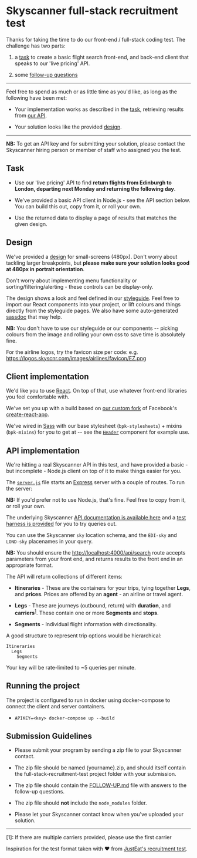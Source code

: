 # Skyscanner full-stack recruitment test

Thanks for taking the time to do our front-end / full-stack coding test. The challenge has two parts:

1) a [task](#task) to create a basic flight search front-end, and back-end client that speaks to our 'live pricing' API.

2) some [follow-up questions](./FOLLOW-UP.md)

----

Feel free to spend as much or as little time as you'd like, as long as the following have been met:

* Your implementation works as described in the [task](#task), retrieving results from [our API](#our-api).

* Your solution looks like the provided [design](#design).

----

**NB:** To get an API key and for submitting your solution, please contact the Skyscanner hiring person or member of staff who assigned you the test.

## Task

- Use our 'live pricing' API to find **return flights from Edinburgh to London, departing next Monday and returning the following day**.

- We've provided a basic API client in Node.js - see the API section below. You can build this out, copy from it, or roll your own.

- Use the returned data to display a page of results that matches the given design.

## Design

We've provided a [design](./designs/) for small-screens (480px). Don't worry about tackling larger breakpoints, but **please make sure your solution looks good at 480px in portrait orientation**.

Don't worry about implementing menu functionality or sorting/filtering/alerting - these controls can be display-only.

The design shows a look and feel defined in our [styleguide](https://backpack.github.io/). Feel free to import our React components into your project, or lift colours and things directly from the styleguide pages. We also have some auto-generated [sassdoc](https://backpack.github.io/sassdoc/) that may help.

**NB:** You don't have to use our styleguide or our components -- picking colours from the image and rolling your own css to save time is absolutely fine.

For the airline logos, try the favicon size per code: e.g. https://logos.skyscnr.com/images/airlines/favicon/EZ.png

## Client implementation

We'd like you to use [React](https://facebook.github.io/react/). On top of that, use whatever front-end libraries you feel comfortable with.

We've set you up with a build based on [our custom fork](https://backpack.github.io/using/backpack-react-scripts) of Facebook's [create-react-app](https://github.com/facebookincubator/create-react-app).

We've wired in [Sass](http://sass-lang.com/) with our base stylesheet (`bpk-stylesheets`) + mixins (`bpk-mixins`) for you to get at -- see the [`Header`](./client/src/components/Header/Header.jsx) component for example use.

## API implementation

We're hitting a real Skyscanner API in this test, and have provided a basic - but incomplete - Node.js client on top of it to make things easier for you.

The [`server.js`](./server/src/server.js) file starts an [Express](https://expressjs.com/) server with a couple of routes. To run the server:

**NB:** If you'd prefer not to use Node.js, that's fine. Feel free to copy from it, or roll your own.

The underlying Skyscanner [API documentation is available here](https://skyscanner.github.io/slate/#flights-live-prices) and a [test harness is provided](http://business.skyscanner.net/portal/en-GB/Documentation/FlightsLivePricingQuickStart) for you to try queries out.

You can use the Skyscanner `sky` location schema, and the `EDI-sky` and `LOND-sky` placenames in your query.

**NB:** You should ensure the [http://localhost:4000/api/search](http://localhost:4000/api/search) route accepts parameters from your front end, and returns results to the front end in an appropriate format.

The API will return collections of different items:

* **Itineraries** - These are the containers for your trips, tying together **Legs**, and **prices**. Prices are offered by an **agent** - an airline or travel agent.

* **Legs** - These are journeys (outbound, return) with **duration**, and **carriers**<sup>[1](#footnote1)</sup>. These contain one or more **Segments** and **stops**.

* **Segments** - Individual flight information with directionality.

A good structure to represent trip options would be hierarchical:

```
Itineraries
  Legs
    Segments
```

Your key will be rate-limited to ~5 queries per minute.

## Running the project

The project is configured to run in docker using docker-compose to connect the client and server containers.

- `APIKEY=<key> docker-compose up --build`

## Submission Guidelines

* Please submit your program by sending a zip file to your Skyscanner contact.

* The zip file should be named {yourname}.zip, and should itself contain the full-stack-recruitment-test project folder with your submission.

* The zip file should contain the [FOLLOW-UP.md](./FOLLOW-UP.md) file with answers to the follow-up questions.

* The zip file should **not** include the `node_modules` folder.

* Please let your Skyscanner contact know when you've uploaded your solution.

----

<a name="footnote1">[1]</a>: If there are multiple carriers provided, please use the first carrier

Inspiration for the test format taken with ❤️ from [JustEat's recruitment test](https://github.com/justeat/JustEat.RecruitmentTest).

